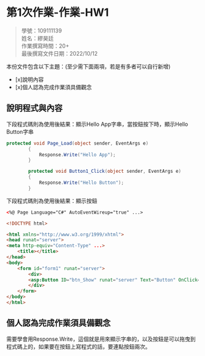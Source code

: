 ﻿# 第1次作業-作業-HW1
>
>學號：109111139
><br />
>姓名：繆昊廷 
><br />
>作業撰寫時間：20+
><br />
>最後撰寫文件日期：2022/10/12
>

本份文件包含以下主題：(至少需下面兩項，若是有多者可以自行新增)
- [x]說明內容
- [x]個人認為完成作業須具備觀念

## 說明程式與內容


下段程式碼則為使用後結果：顯示Hello App字串，當按鈕按下時，顯示Hello Button字串

```csharp
protected void Page_Load(object sender, EventArgs e)
        {
            Response.Write("Hello App");
        }

        protected void Button1_Click(object sender, EventArgs e)
        {
            Response.Write("Hello Button");
        }
```


下段程式碼則為使用後結果：顯示按鈕

```html
<%@ Page Language="C#" AutoEventWireup="true" ...>

<!DOCTYPE html>

<html xmlns="http://www.w3.org/1999/xhtml">
<head runat="server">
<meta http-equiv="Content-Type" ...>
    <title></title>
</head>
<body>
    <form id="form1" runat="server">
        <div>
        <asp:Button ID="btn_Show" runat="server" Text="Button" OnClick="Button1_Click" />
        </div>
    </form>
</body>
</html>
```


## 個人認為完成作業須具備觀念


需要學會用Response.Write，這個就是用來顯示字串的，以及按鈕是可以拖曳到程式碼上的，如果要在按鈕上寫程式的話，要連點按鈕兩次。

